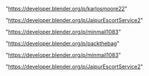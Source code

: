 "https://developer.blender.org/p/karlosmoore22"

"https://developer.blender.org/p/JaipurEscortService2"

"https://developer.blender.org/p/minmail1083"

 
"https://developer.blender.org/p/packthebag"


"https://developer.blender.org/p/minmail1083"


"https://developer.blender.org/p/JaipurEscortService2"


 
